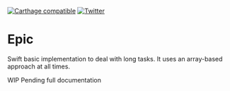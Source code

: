 [![Carthage compatible](https://img.shields.io/badge/Carthage-compatible-4BC51D.svg?style=flat)](https://github.com/Carthage/Carthage)
[![Twitter](https://img.shields.io/badge/twitter-@Maquert-blue.svg?style=flat)](https://twitter.com/Maquert)

# Epic

Swift basic implementation to deal with long tasks. It uses an array-based approach at all times.

WIP
Pending full documentation